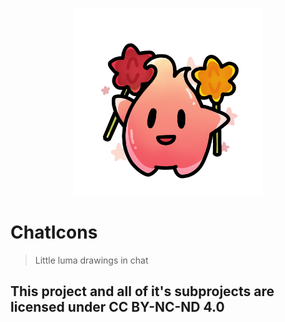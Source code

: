 <p align="center">
  <img src="https://github.com/LumaLibre/artwork/blob/master/lumas/styled/HungryLuma.png?raw=true" alt="Luma" width="" height="300">
</p>

# ChatIcons

> Little luma drawings in chat

## This project and all of it's subprojects are licensed under CC BY-NC-ND 4.0 